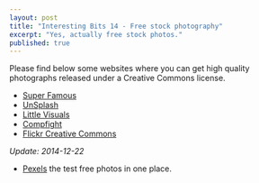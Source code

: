 ```yaml
---
layout: post
title: "Interesting Bits 14 - Free stock photography"
excerpt: "Yes, actually free stock photos."
published: true
---
```


Please find below some websites where you can get high quality photographs released under a Creative Commons license.

- [Super Famous](http://superfamous.com/)
- [UnSplash](http://unsplash.com/)
- [Little Visuals](http://littlevisuals.co/)
- [Compfight](http://compfight.com/)
- [Flickr Creative Commons](http://www.flickr.com/search/?q=&l=cc&ct=0&mt=all&adv=1)

_Update: 2014-12-22_

- [Pexels](http://www.pexels.com/) the test free photos in one place.
